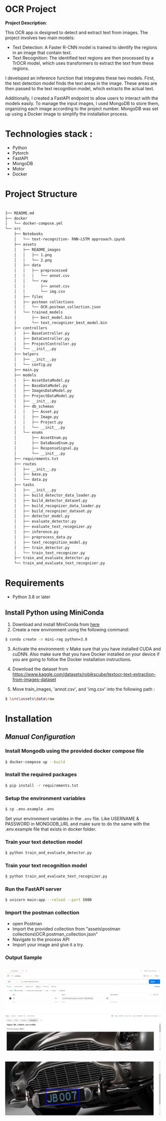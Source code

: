 OCR Project
==============================

**Project Description**:

This OCR app is designed to detect and extract text from images. The project involves two main models:

* Text Detection: A Faster R-CNN model is trained to identify the regions in an image that contain text.
* Text Recognition: The identified text regions are then processed by a TrOCR model, which uses transformers to extract the text from these regions.

I developed an inference function that integrates these two models. First, the text detection model finds the text areas in the image. These areas are then passed to the text recognition model, which extracts the actual text.

Additionally, I created a FastAPI endpoint to allow users to interact with the models easily. To manage the input images, I used MongoDB to store them, organizing each image according to the project number. MongoDB was set up using a Docker image to simplify the installation process.

Technologies stack :
==============================
* Python
* Pytorch
* FastAPI
* MongoDB
* Motor
* Docker


Project Structure
==============================
```bash

├── README.md
├── docker
│   └── docker-compose.yml
└── src
    ├── Notebooks
    │   └── text-recognition- RNN-LSTM approaach.ipynb
    ├── assets
    │   ├── README_images
    │   │   ├── 1.png
    │   │   └── 2.png
    │   ├── data
    │   │   ├── preprocessed
    │   │   │   └── annot.csv
    │   │   └── raw
    │   │       ├── annot.csv
    │   │       └── img.csv
    │   ├── files
    │   ├── postman collections
    │   │   └── OCR.postman_collection.json
    │   └── trained_models
    │       ├── best_model.bin
    │       └── text_recognizer_best_model.bin
    ├── controllers
    │   ├── BaseController.py
    │   ├── DataController.py
    │   ├── ProjectController.py
    │   └── __init__.py
    ├── helpers
    │   ├── __init__.py
    │   └── config.py
    ├── main.py
    ├── models
    │   ├── AssetDataModel.py
    │   ├── BaseDataModel.py
    │   ├── ImagesDataModel.py
    │   ├── ProjectDataModel.py
    │   ├── __init__.py
    │   ├── db_schemas
    │   │   ├── Asset.py
    │   │   ├── Image.py
    │   │   ├── Project.py
    │   │   └── __init__.py
    │   └── enums
    │       ├── AssetEnum.py
    │       ├── DataBaseEnum.py
    │       ├── ResponseSignal.py
    │       └── __init__.py
    ├── requirements.txt
    ├── routes
    │   ├── __init__.py
    │   ├── base.py
    │   └── data.py
    ├── tasks
    │   ├── __init__.py
    │   ├── build_detector_data_loader.py
    │   ├── build_detector_dataset.py
    │   ├── build_recognizer_data_loader.py
    │   ├── build_recognizer_dataset.py
    │   ├── detector_model.py
    │   ├── evaluate_detector.py
    │   ├── evaluate_text_recognizer.py
    │   ├── inference.py
    │   ├── preprocess_data.py
    │   ├── text_recognition_model.py
    │   ├── train_detector.py
    │   └── train_text_recognizer.py
    ├── train_and_evaluate_detector.py
    └── train_and_evaluate_text_recognizer.py
```


Requirements
==============================
- Python 3.8 or later

## Install Python using MiniConda

1) Download and install MiniConda from [here](https://docs.anaconda.com/free/miniconda/#quick-command-line-install)
2) Create a new environment using the following command:
```bash
$ conda create -n mini-rag python=3.8
```
3) Activate the environment:
v
 Make sure that you have installed CUDA and cuDNN. Also make sure that you have Docker installed on your device if you are going to folloe the Docker installation instructions.

4) Download the dataset from 
https://www.kaggle.com/datasets/robikscube/textocr-text-extraction-from-images-dataset

4) Move train_images, 'annot.csv', and 'img.csv' into the following path :

```bash
$ \src\assets\data\raw
```

# **Installation**

## *Manual Configuration*

### Install Mongodb using the provided docker compose file

```bash
$ docker-compose up --build
```

### Install the required packages

```bash
$ pip install -r requirements.txt
```

### Setup the environment variables

```bash
$ cp .env.example .env
```

Set your environment variables in the `.env` file. Like USERNAME & PASSWORD in MONGODB_URL and make sure to do the same with the .env.example file that exists in docker folder.


### Train your text detection model

```bash
$ python train_and_evaluate_detector.py
```

### Train your text recognition model

```bash
$ python train_and_evaluate_text_recognizer.py
```

### Run the FastAPI server

```bash
$ uvicorn main:app --reload --port 5000
```

### Import the postman collection 
- open Postman
- Import the provided collection from "assets\postman collections\OCR.postman_collection.json"
- Navigate to the process API
- Import your image and give it a try.

### Output Sample

![](src/assets/README_images/1.png)
-------
![](src/assets/README_images/2.png)
--------
